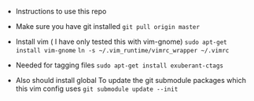 * Instructions to use this repo

* Make sure you have git installed
`git pull origin master`
* Install vim ( I have only tested this with vim-gnome)
`sudo apt-get install vim-gnome`
`ln -s ~/.vim_runtime/vimrc_wrapper ~/.vimrc`
* Needed for tagging files
`sudo apt-get install exuberant-ctags`
* Also should install global 
 To update the git submodule packages which this vim config uses
`git submodule update --init`
